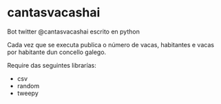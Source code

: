 # cantasvacashai
Bot twitter @cantasvacashai escrito en python

Cada vez que se executa publica o número de vacas, habitantes e vacas por habitante dun concello galego.

Require das seguintes librarías:
- csv
- random
- tweepy
